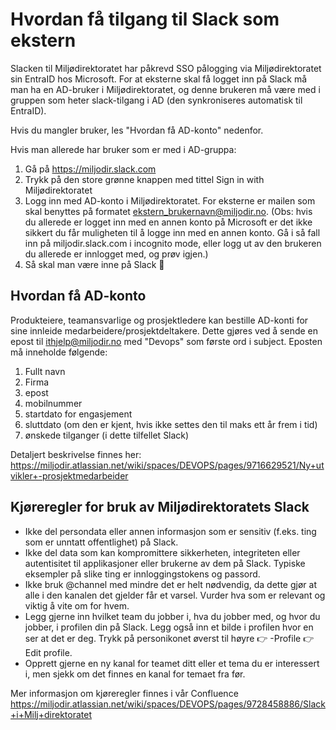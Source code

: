 # Hvordan få tilgang til Slack som ekstern

Slacken til Miljødirektoratet har påkrevd SSO pålogging via Miljødirektoratet sin EntraID hos Microsoft. For at eksterne skal få logget inn på Slack må man ha en AD-bruker i Miljødirektoratet, og denne brukeren må være med i gruppen som heter slack-tilgang i AD (den synkroniseres automatisk til EntraID). 

Hvis du mangler bruker, les "Hvordan få AD-konto" nedenfor.

Hvis man allerede har bruker som er med i AD-gruppa:
1. Gå på https://miljodir.slack.com
2. Trykk på den store grønne knappen med tittel Sign in with Miljødirektoratet
3. Logg inn med AD-konto i Miljødirektoratet. For eksterne er mailen som skal benyttes på formatet ekstern_brukernavn@miljodir.no. (Obs: hvis du allerede er logget inn med en annen konto på Microsoft er det ikke sikkert du får muligheten til å logge inn med en annen konto. Gå i så fall inn på miljodir.slack.com i incognito mode, eller logg ut av den brukeren du allerede er innlogget med, og prøv igjen.)
4. Så skal man være inne på Slack :tada:

## Hvordan få AD-konto

Produkteiere, teamansvarlige og prosjektledere kan bestille AD-konti for sine innleide medarbeidere/prosjektdeltakere. Dette gjøres ved å sende en epost til ithjelp@miljodir.no med "Devops" som første ord i subject. Eposten må inneholde følgende:
1. Fullt navn
2. Firma
3. epost
4. mobilnummer
5. startdato for engasjement
6. sluttdato (om den er kjent, hvis ikke settes den til maks ett år frem i tid)
7. ønskede tilganger (i dette tilfellet Slack)

Detaljert beskrivelse finnes her: https://miljodir.atlassian.net/wiki/spaces/DEVOPS/pages/9716629521/Ny+utvikler+-prosjektmedarbeider

## Kjøreregler for bruk av Miljødirektoratets Slack

- Ikke del persondata eller annen informasjon som er sensitiv (f.eks. ting som er unntatt offentlighet) på Slack.
- Ikke del data som kan kompromittere sikkerheten, integriteten eller autentisitet til applikasjoner eller brukerne av dem på Slack. Typiske eksempler på slike ting er innloggingstokens og passord.
- Ikke bruk @channel med mindre det er helt nødvendig, da dette gjør at alle i den kanalen det gjelder får et varsel. Vurder hva som er relevant og viktig å vite om for hvem.
- Legg gjerne inn hvilket team du jobber i, hva du jobber med, og hvor du jobber, i profilen din på Slack. Legg også inn et bilde i profilen hvor en ser at det er deg. Trykk på personikonet øverst til høyre :point_right: -Profile :point_right: Edit profile.
- Opprett gjerne en ny kanal for teamet ditt eller et tema du er interessert i, men sjekk om det finnes en kanal for temaet fra før.

Mer informasjon om kjøreregler finnes i vår Confluence https://miljodir.atlassian.net/wiki/spaces/DEVOPS/pages/9728458886/Slack+i+Milj+direktoratet

